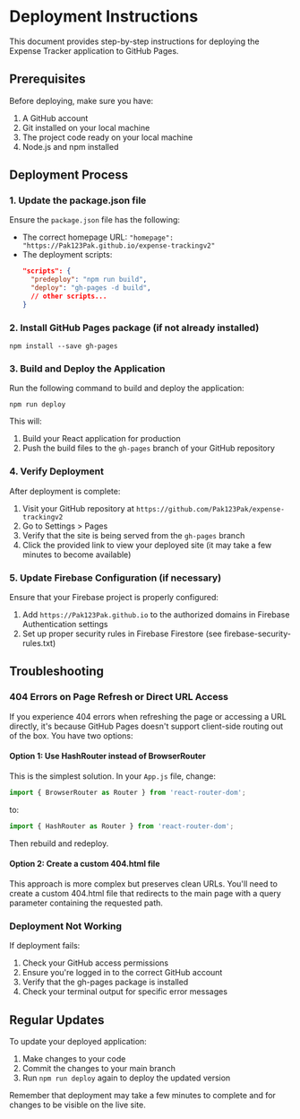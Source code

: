 # Deployment Instructions

This document provides step-by-step instructions for deploying the Expense Tracker application to GitHub Pages.

## Prerequisites

Before deploying, make sure you have:
1. A GitHub account
2. Git installed on your local machine
3. The project code ready on your local machine
4. Node.js and npm installed

## Deployment Process

### 1. Update the package.json file

Ensure the `package.json` file has the following:

- The correct homepage URL: `"homepage": "https://Pak123Pak.github.io/expense-trackingv2"`
- The deployment scripts:
  ```json
  "scripts": {
    "predeploy": "npm run build",
    "deploy": "gh-pages -d build",
    // other scripts...
  }
  ```

### 2. Install GitHub Pages package (if not already installed)

```
npm install --save gh-pages
```

### 3. Build and Deploy the Application

Run the following command to build and deploy the application:

```
npm run deploy
```

This will:
1. Build your React application for production
2. Push the build files to the `gh-pages` branch of your GitHub repository

### 4. Verify Deployment

After deployment is complete:
1. Visit your GitHub repository at `https://github.com/Pak123Pak/expense-trackingv2`
2. Go to Settings > Pages
3. Verify that the site is being served from the `gh-pages` branch
4. Click the provided link to view your deployed site (it may take a few minutes to become available)

### 5. Update Firebase Configuration (if necessary)

Ensure that your Firebase project is properly configured:
1. Add `https://Pak123Pak.github.io` to the authorized domains in Firebase Authentication settings
2. Set up proper security rules in Firebase Firestore (see firebase-security-rules.txt)

## Troubleshooting

### 404 Errors on Page Refresh or Direct URL Access

If you experience 404 errors when refreshing the page or accessing a URL directly, it's because GitHub Pages doesn't support client-side routing out of the box. You have two options:

#### Option 1: Use HashRouter instead of BrowserRouter

This is the simplest solution. In your `App.js` file, change:
```jsx
import { BrowserRouter as Router } from 'react-router-dom';
```
to:
```jsx
import { HashRouter as Router } from 'react-router-dom';
```

Then rebuild and redeploy.

#### Option 2: Create a custom 404.html file

This approach is more complex but preserves clean URLs. You'll need to create a custom 404.html file that redirects to the main page with a query parameter containing the requested path.

### Deployment Not Working

If deployment fails:
1. Check your GitHub access permissions
2. Ensure you're logged in to the correct GitHub account
3. Verify that the gh-pages package is installed
4. Check your terminal output for specific error messages

## Regular Updates

To update your deployed application:
1. Make changes to your code
2. Commit the changes to your main branch
3. Run `npm run deploy` again to deploy the updated version

Remember that deployment may take a few minutes to complete and for changes to be visible on the live site. 